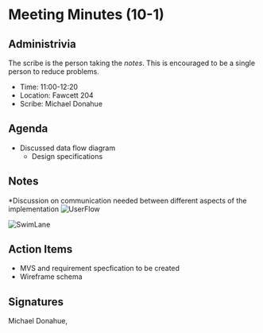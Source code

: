 
# Meeting Minutes (10-1)

## Administrivia
The scribe is the person taking the _notes_. This is encouraged to be a single person to reduce problems.
* Time: 11:00-12:20
* Location: Fawcett 204
* Scribe: Michael Donahue

## Agenda
* Discussed data flow diagram 
  * Design specifications

## Notes
*Discussion on communication needed between different aspects of the implementation 
![UserFlow](IMG_0003.jpg)

![SwimLane](IMG_0005.jpg)

## Action Items
* MVS and requirement specfication to be created 
* Wireframe schema 

## Signatures
Michael Donahue, 
